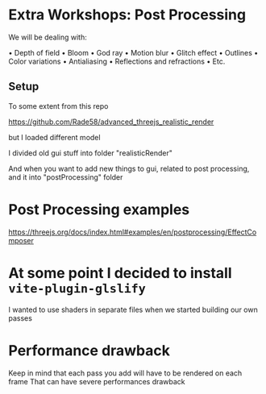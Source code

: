 # Extra Workshops: Post Processing

We will be dealing with:

• Depth of field
• Bloom
• God ray
• Motion blur
• Glitch effect
• Outlines
• Color variations
• Antialiasing
• Reflections and refractions
• Etc.

## Setup

To some extent from this repo

<https://github.com/Rade58/advanced_threejs_realistic_render>

but I loaded different model

I divided old gui stuff into folder "realisticRender"

And when you want to add new things to gui, related to post processing, and it into "postProcessing" folder

# Post Processing examples

<https://threejs.org/docs/index.html#examples/en/postprocessing/EffectComposer>

# At some point I decided to install `vite-plugin-glslify`

I wanted to use shaders in separate files when we started building our own passes

# Performance drawback

Keep in mind that each pass you add will have to be rendered on each frame
That can have severe performances drawback
